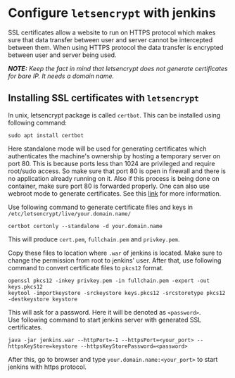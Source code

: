 # Configure `letsencrypt` with jenkins

SSL certificates allow a website to run on HTTPS protocol which makes sure that data transfer between user and server cannot be intercepted between them. When using HTTPS protocol the data transfer is encrypted between user and server being used.  

_**NOTE:** Keep the fact in mind that letsencrypt does not generate certificates for bare IP. It needs a domain name._

## Installing SSL certificates with `letsencrypt`

In unix, letsencrypt package is called `certbot`. This can be installed using following command:  

```shell
sudo apt install certbot
```

Here standalone mode will be used for generating certificates which authenticates the machine's ownership by hosting a temporary server on port 80. This is because ports less than 1024 are privileged and require root/sudo access. So make sure that port 80 is open in firewall and there is no application already running on it. Also if this process is being done on container, make sure port 80 is forwarded properly. One can also use webroot mode to generate certificates. See this [link](https://eff-certbot.readthedocs.io/en/stable/using.html) for more information.

Use following command to generate certificate files and keys in `/etc/letsencrypt/live/your.domain.name/`  

```shell
certbot certonly --standalone -d your.domain.name
```

This will produce `cert.pem`, `fullchain.pem` and `privkey.pem`.  

Copy these files to location where `.war` of jenkins is located. Make sure to change the permission from root to jenkins' user. After that, use following command to convert certificate files to `pkcs12` format.  

```shell
openssl pkcs12 -inkey privkey.pem -in fullchain.pem -export -out keys.pkcs12
keytool -importkeystore -srckeystore keys.pkcs12 -srcstoretype pkcs12 -destkeystore keystore

```  

This will ask for a password. Here it will be denoted as `<password>`.  
Use following command to start jenkins server with generated SSL certificates.  

```shell
java -jar jenkins.war --httpPort=-1 --httpsPort=<your_port> --httpsKeyStore=keystore --httpsKeyStorePassword=<password>
```  

After this, go to browser and type `your.domain.name:<your_port>` to start jenkins with https protocol.

